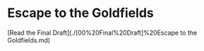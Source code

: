 # Escape to the Goldfields

[Read the Final Draft](./[00%20Final%20Draft]%20Escape to the Goldfields.md)
